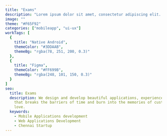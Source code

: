 ```yaml
---
title: "Exams"
description: "Lorem ipsum dolor sit amet, consectetur adipiscing elit. Et, venenatis sit urna, purus non egestas."
image: ""
theme: "#F65F92"
categories: ["mobileapp", "ui-ux"]
workTags: [
  {
    title: "Native Android",
    themeColor: "#3DDAAB",
    themeBg: "rgba(78, 251, 200, 0.3)"
  },
  {
    title: "Figma",
    themeColor: "#FF699B",
    themeBg: "rgba(248, 101, 150, 0.3)"
  }
]
seo:
  title: Exams
  description: We design and develop beautiful applications, experience and brands
    that breaks the barriers of time and burn into the memories of customers
    love.
  keywords:
    - Mobile Applications development
    - Web Applications Development
    - Chennai Startup
---
```

